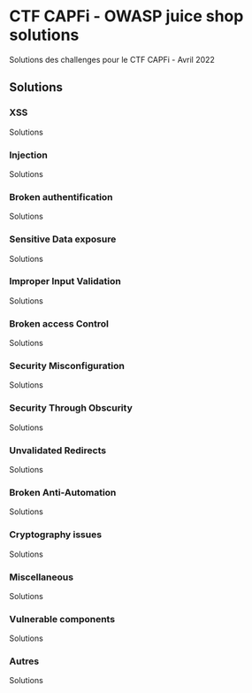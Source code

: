 # CTF CAPFi - OWASP juice shop solutions
Solutions des challenges pour le CTF CAPFi - Avril 2022

## Solutions

### XSS
Solutions
### Injection
Solutions
### Broken authentification
Solutions
### Sensitive Data exposure
Solutions
### Improper Input Validation
Solutions
### Broken access Control
Solutions
### Security Misconfiguration
Solutions
### Security Through Obscurity
Solutions
### Unvalidated Redirects
Solutions
### Broken Anti-Automation
Solutions
### Cryptography issues
Solutions
### Miscellaneous
Solutions
### Vulnerable components
Solutions
### Autres
Solutions
